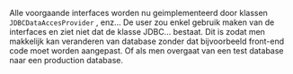 Alle voorgaande interfaces worden nu geimplementeerd door klassen `JDBCDataAccesProvider` , enz... De user zou enkel gebruik maken van de interfaces en ziet niet dat de klasse JDBC... bestaat. Dit is zodat men makkelijk kan veranderen van database zonder dat bijvoorbeeld front-end code moet worden aangepast. Of als men overgaat van een test database naar een production database. 

